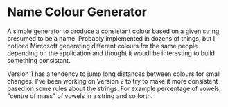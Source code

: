 # Name Colour Generator

A simple generator to produce a consistant colour based on a given string, presumed to be a name. Probably implemented in dozens of things, but I noticed Mircosoft generating different colours for the same people depending on the application and thought it woudl be interesting to build something consistant. 

Version 1 has a tendency to jump long distances between colours for small changes. I've been working on Version 2 to try to make it more consistent based on some rules about the strings. For example percentage of vowels, "centre of mass" of vowels in a string and so forth.
